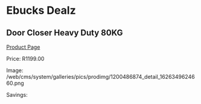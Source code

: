 
# Ebucks Dealz
## Door Closer Heavy Duty 80KG
[Product Page](https://www.ebucks.com/web/shop/productSelected.do?prodId=1200486874&catId=714962196)

Price: R1199.00

Image: /web/cms/system/galleries/pics/prodimg/1200486874_detail_1626349624660.png

Savings: 


	